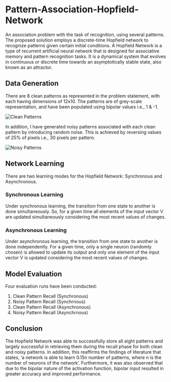 # Pattern-Association-Hopfield-Network
An association problem with the task of recognition, using several patterns. The proposed solution employs a discrete-time Hopfield network to recognize patterns given certain initial conditions.
A Hopfield Network is a type of recurrent artificial neural network that is designed for associative memory and pattern recognition tasks. It is a dynamical system that evolves in continuous or discrete time towards an asymptotically stable state, also known as an attractor.
## Data Generation
There are 8 clean patterns as represented in the problem statement, with each having dimensions of 12x10. The patterns are of grey-scale representation, and have been populated using bipolar values i.e., 1 & -1.

![Clean Patterns](https://user-images.githubusercontent.com/97694796/226001030-d43e47c6-9cbd-4de0-a519-0fb30e8222e1.png)

In addition, I have generated noisy patterns associated with each clean pattern by introducing random noise. This is achieved by reversing values of 25% of pixels i.e., 30 pixels per pattern.

![Noisy Patterns](https://user-images.githubusercontent.com/97694796/226001171-05eef2e5-726a-4369-ad62-e2a843bff42e.png)

## Network Learning
There are two learning modes for the Hopfield Network: Synchronous and Asynchronous.

### Synchronous Learning
Under synchronous learning, the transition from one state to another is done simultaneously. So, for a given time all elements of the input vector V are updated simultaneously considering the most recent values of changes.

### Asynchronous Learning
Under asynchronous learning, the transition from one state to another is done independently. For a given time, only a single neuron (randomly chosen) is allowed to update its output and only one element of the input vector V is updated considering the most recent values of changes.

## Model Evaluation
Four evaluation runs have been conducted:
1) Clean Pattern Recall (Synchronous)
2) Noisy Pattern Recall (Synchrnous)
3) Clean Pattern Recall (Asynchronous)
4) Noisy Pattern Recall (Asynchrnous)

## Conclusion

The Hopfield Network was able to successfully store all eight patterns and largely successful in retrieving them during the recall phase for both clean and noisy patterns. In addition, this reaffirms the findings of literature that states, ‘a network is able to learn 0.15n number of patterns, where n is the number of neurons of the network’. Furthermore, it was also observed that due to the bipolar nature of the activation function, bipolar input resulted in greater accuracy and improved performance.
